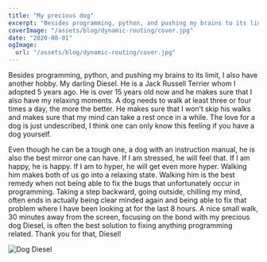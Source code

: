 ```yaml
---
title: "My precious dog"
excerpt: "Besides programming, python, and pushing my brains to its limit, I also have another hobby. My darling Diesel."
coverImage: "/assets/blog/dynamic-routing/cover.jpg"
date: "2020-08-01"
ogImage:
  url: "/assets/blog/dynamic-routing/cover.jpg"
---
```


Besides programming, python, and pushing my brains to its limit, I also have another hobby. My darling Diesel. He is a Jack Russell Terrier whom I adopted 5 years ago. He is over 15 years old now and he makes sure that I also have my relaxing moments. A dog needs to walk at least three or  four times a day, the more the better. He makes sure that I won’t skip his walks and makes sure that my mind can take a rest once in a while. The love for a dog is just undescribed, I think one can only know this feeling if you have a dog yourself.

Even though he can be a tough one, a dog with an instruction manual, he is also the best mirror one can have. If I am stressed, he will feel that. If I am happy, he is happy. If I am to hyper, he will get even more hyper. Walking him makes both of us go into a relaxing state. Walking him is the best remedy when not being able to fix the bugs that unfortunately occur in programming. Taking a step backward, going outside, chilling my mind, often ends in actually being clear minded again and being able to fix that problem where I have been looking at for the last 8 hours. A nice small walk, 30 minutes away from the screen, focusing on the bond with my precious dog Diesel, is often the best solution to fixing anything programming related. Thank you for that, Diesel!

![Dog Diesel](/blog/my-precious-dog/diesel.jpg)